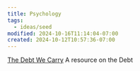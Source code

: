 ```yaml
---
title: Psychology
tags:
  - ideas/seed
modified: 2024-10-16T11:14:04-07:00
created: 2024-10-12T10:57:36-07:00
---
```

[The Debt We Carry](https://www.apa.org/apags/resources/debt.pdf) A resource on the Debt 